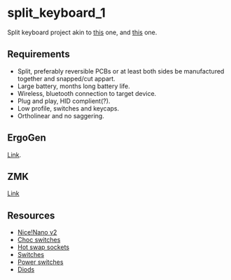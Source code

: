 # split_keyboard_1

Split keyboard project akin to [this](https://www.graz.io/articles/bayleaf-wireless-keyboard) one, and [this](https://github.com/merrittlj/aurora40) one.

## Requirements

- Split, preferably reversible PCBs or at least both sides be manufactured together and snapped/cut appart.
- Large battery, months long battery life.
- Wireless, bluetooth connection to target device.
- Plug and play, HID complient(?).
- Low profile, switches and keycaps.
- Ortholinear and no saggering.

## ErgoGen

[Link](https://ergogen.cache.works/).

## ZMK

[Link](https://zmk.dev/)

## Resources

- [Nice!Nano v2](https://mechboards.co.uk/products/nice-nano-v2)
- [Choc switches](https://typeractive.xyz/products/choc-switches)
- [Hot swap sockets](https://typeractive.xyz/products/hotswap-sockets?variant=45742200324327)
- [Switches](https://typeractive.xyz/products/mbk-keycaps)
- [Power switches](https://typeractive.xyz/products/power-switch)
- [Diods](https://typeractive.xyz/products/smd-diodes)
